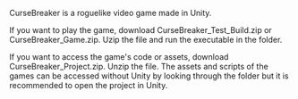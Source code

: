 CurseBreaker is a roguelike video game made in Unity.

If you want to play the game, download CurseBreaker_Test_Build.zip or CurseBreaker_Game.zip. Uzip the file and run the executable in the folder.

If you want to access the game's code or assets, download CurseBreaker_Project.zip. Unzip the file. The assets and scripts of the games can be accessed without Unity by looking through the folder but it is recommended to open the project in Unity.
